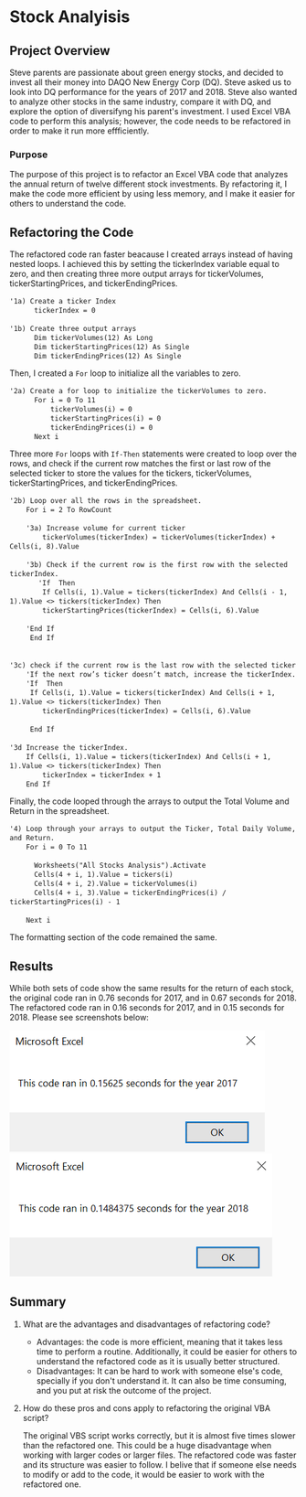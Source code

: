 # Stock Analyisis

## Project Overview

Steve parents are passionate about green energy stocks, and decided to invest all their money into DAQO New Energy Corp (DQ). Steve asked us to look into DQ performance for the years of 2017 and 2018. Steve also wanted to analyze other stocks in the same industry, compare it with DQ, and explore the option of diversifyng his parent's investment.
I used Excel VBA code to perform this analysis; however, the code needs to be refactored in order to make it run more effficiently.

### Purpose

The purpose of this project is to refactor an Excel VBA code that analyzes the annual return of twelve different stock investments. By refactoring it, I make the code more efficient by using less memory, and I make it easier for others to understand the code. 

## Refactoring the Code

The refactored code ran faster beacause I created arrays instead of having nested loops. I achieved this by setting the tickerIndex variable equal to zero, and then creating three more output arrays for tickerVolumes, tickerStartingPrices, and tickerEndingPrices.

    '1a) Create a ticker Index
          tickerIndex = 0

    '1b) Create three output arrays
          Dim tickerVolumes(12) As Long
          Dim tickerStartingPrices(12) As Single
          Dim tickerEndingPrices(12) As Single
          
Then, I created a `For` loop to initialize all the variables to zero.

    '2a) Create a for loop to initialize the tickerVolumes to zero.
          For i = 0 To 11
              tickerVolumes(i) = 0
              tickerStartingPrices(i) = 0
              tickerEndingPrices(i) = 0
          Next i

Three more `For` loops with `If-Then` statements were created to loop over the rows, and check if the current row matches the first or last row of the selected ticker to store the values for the tickers, tickerVolumes, tickerStartingPrices, and tickerEndingPrices.

    '2b) Loop over all the rows in the spreadsheet.
        For i = 2 To RowCount
    
        '3a) Increase volume for current ticker
            tickerVolumes(tickerIndex) = tickerVolumes(tickerIndex) + Cells(i, 8).Value
        
        '3b) Check if the current row is the first row with the selected tickerIndex.
           'If  Then
            If Cells(i, 1).Value = tickers(tickerIndex) And Cells(i - 1, 1).Value <> tickers(tickerIndex) Then
            tickerStartingPrices(tickerIndex) = Cells(i, 6).Value
            
        'End If
         End If
            
        
    '3c) check if the current row is the last row with the selected ticker
        'If the next row’s ticker doesn’t match, increase the tickerIndex.
        'If  Then
         If Cells(i, 1).Value = tickers(tickerIndex) And Cells(i + 1, 1).Value <> tickers(tickerIndex) Then
            tickerEndingPrices(tickerIndex) = Cells(i, 6).Value
         
         End If
            
    '3d Increase the tickerIndex.
        If Cells(i, 1).Value = tickers(tickerIndex) And Cells(i + 1, 1).Value <> tickers(tickerIndex) Then
            tickerIndex = tickerIndex + 1
        End If
        
 Finally, the code looped through the arrays to output the Total Volume and Return in the spreadsheet.
 
    '4) Loop through your arrays to output the Ticker, Total Daily Volume, and Return.
        For i = 0 To 11
        
          Worksheets("All Stocks Analysis").Activate
          Cells(4 + i, 1).Value = tickers(i)
          Cells(4 + i, 2).Value = tickerVolumes(i)
          Cells(4 + i, 3).Value = tickerEndingPrices(i) / tickerStartingPrices(i) - 1
          
        Next i
        
The formatting section of the code remained the same.

## Results

While both sets of code show the same results for the return of each stock, the original code ran in 0.76 seconds for 2017, and in 0.67 seconds for 2018.
The refactored code ran in 0.16 seconds for 2017, and in 0.15 seconds for 2018. Please see screenshots below:


![](/Resources/VBA_Challenge_2017.PNG)     ![](/Resources/VBA_Challenge_2018.PNG)


## Summary

1. What are the advantages and disadvantages of refactoring code?

   - Advantages: the code is more efficient, meaning that it takes less time to perform a routine. Additionally, it could be easier for others to understand the refactored code as it is usually better structured.
   - Disadvantages: It can be hard to work with someone else's code, specially if you don't understand it. It can also be time consuming, and you put at risk the outcome of the project.
  
2. How do these pros and cons apply to refactoring the original VBA script?

   The original VBS script works correctly, but it is almost five times slower than the refactored one. This could be a huge disadvantage when working with larger codes or larger files. The refactored code was faster and its structure was easier to follow. I belive that if someone else needs to modify or add to the code, it would be easier to work with the refactored one. 



